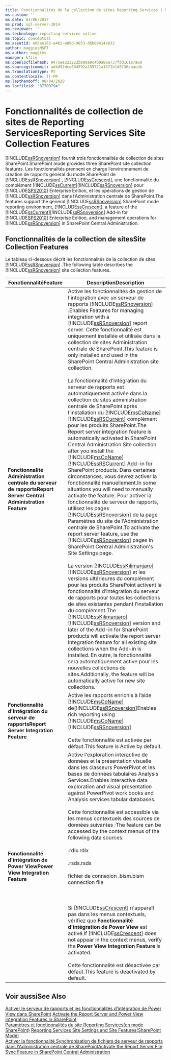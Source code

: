 ```yaml
---
title: Fonctionnalités de la collection de sites Reporting Services | Microsoft Docs
ms.custom: ''
ms.date: 03/06/2017
ms.prod: sql-server-2014
ms.reviewer: ''
ms.technology: reporting-services-native
ms.topic: conceptual
ms.assetid: e05ae162-a4b2-489d-9853-d6b09414e632
author: maggiesMSFT
ms.author: maggies
manager: kfile
ms.openlocfilehash: 9475ee323222b800a9c4b9a86e737fdd161e7a60
ms.sourcegitcommit: ad4d92dce894592a259721a1571b1d8736abacdb
ms.translationtype: MT
ms.contentlocale: fr-FR
ms.lasthandoff: 08/04/2020
ms.locfileid: "87700794"
---
```

# <a name="reporting-services-site-collection-features"></a><span data-ttu-id="ff8ae-102">Fonctionnalités de collection de sites de Reporting Services</span><span class="sxs-lookup"><span data-stu-id="ff8ae-102">Reporting Services Site Collection Features</span></span>
  [!INCLUDE[ssRSnoversion](../includes/ssrsnoversion-md.md)] <span data-ttu-id="ff8ae-103">fournit trois fonctionnalités de collection de sites SharePoint.</span><span class="sxs-lookup"><span data-stu-id="ff8ae-103">SharePoint mode provides three SharePoint site collection features.</span></span> <span data-ttu-id="ff8ae-104">Les fonctionnalités prennent en charge l’environnement de création de rapports général du mode SharePoint de [!INCLUDE[ssRSnoversion](../includes/ssrsnoversion-md.md)] , [!INCLUDE[ssCrescent](../includes/sscrescent-md.md)], une fonctionnalité du complément [!INCLUDE[ssCurrent](../includes/sscurrent-md.md)][!INCLUDE[ssRSnoversion](../includes/ssrsnoversion-md.md)] pour [!INCLUDE[SPS2010](../includes/sps2010-md.md)] Enterprise Edition, et les opérations de gestion de [!INCLUDE[ssRSnoversion](../includes/ssrsnoversion-md.md)] dans l’Administration centrale de SharePoint.</span><span class="sxs-lookup"><span data-stu-id="ff8ae-104">The features support the general [!INCLUDE[ssRSnoversion](../includes/ssrsnoversion-md.md)] SharePoint mode reporting environment, [!INCLUDE[ssCrescent](../includes/sscrescent-md.md)], a feature of the [!INCLUDE[ssCurrent](../includes/sscurrent-md.md)][!INCLUDE[ssRSnoversion](../includes/ssrsnoversion-md.md)] Add-in for [!INCLUDE[SPS2010](../includes/sps2010-md.md)] Enterprise Edition, and management operations for [!INCLUDE[ssRSnoversion](../includes/ssrsnoversion-md.md)] in SharePoint Central Administration.</span></span>  
  
## <a name="site-collection-features"></a><span data-ttu-id="ff8ae-105">Fonctionnalités de la collection de sites</span><span class="sxs-lookup"><span data-stu-id="ff8ae-105">Site Collection Features</span></span>  
 <span data-ttu-id="ff8ae-106">Le tableau ci-dessous décrit les fonctionnalités de la collection de sites [!INCLUDE[ssRSnoversion](../includes/ssrsnoversion-md.md)] .</span><span class="sxs-lookup"><span data-stu-id="ff8ae-106">The following table describes the [!INCLUDE[ssRSnoversion](../includes/ssrsnoversion-md.md)] site collection features.</span></span>  
  
|<span data-ttu-id="ff8ae-107">Fonctionnalité</span><span class="sxs-lookup"><span data-stu-id="ff8ae-107">Feature</span></span>|<span data-ttu-id="ff8ae-108">Description</span><span class="sxs-lookup"><span data-stu-id="ff8ae-108">Description</span></span>|  
|-------------|-----------------|  
|<span data-ttu-id="ff8ae-109">**Fonctionnalité Administration centrale du serveur de rapports**</span><span class="sxs-lookup"><span data-stu-id="ff8ae-109">**Report Server Central Administration Feature**</span></span>|<span data-ttu-id="ff8ae-110">Active les fonctionnalités de gestion de l'intégration avec un serveur de rapports [!INCLUDE[ssRSnoversion](../includes/ssrsnoversion-md.md)] .</span><span class="sxs-lookup"><span data-stu-id="ff8ae-110">Enables Features for managing integration with a [!INCLUDE[ssRSnoversion](../includes/ssrsnoversion-md.md)] report server.</span></span> <span data-ttu-id="ff8ae-111">Cette fonctionnalité est uniquement installée et utilisée dans la collection de sites Administration centrale de SharePoint.</span><span class="sxs-lookup"><span data-stu-id="ff8ae-111">This feature is only installed and used in the SharePoint Central Administration site collection.</span></span><br /><br /> <span data-ttu-id="ff8ae-112">La fonctionnalité d’intégration du serveur de rapports est automatiquement activée dans la collection de sites administration centrale de SharePoint après l’installation du [!INCLUDE[msCoName](../includes/msconame-md.md)] [!INCLUDE[ssRSCurrent](../includes/ssrscurrent-md.md)] complément pour les produits SharePoint.</span><span class="sxs-lookup"><span data-stu-id="ff8ae-112">The Report server integration feature is automatically activated in SharePoint Central Administration Site collection after you install the [!INCLUDE[msCoName](../includes/msconame-md.md)] [!INCLUDE[ssRSCurrent](../includes/ssrscurrent-md.md)] Add-in for SharePoint products.</span></span> <span data-ttu-id="ff8ae-113">Dans certaines circonstances, vous devrez activer la fonctionnalité manuellement.</span><span class="sxs-lookup"><span data-stu-id="ff8ae-113">In some situations you will need to manually activate the feature.</span></span> <span data-ttu-id="ff8ae-114">Pour activer la fonctionnalité de serveur de rapports, utilisez les pages [!INCLUDE[ssRSnoversion](../includes/ssrsnoversion-md.md)] de la page Paramètres du site de l'Administration centrale de SharePoint.</span><span class="sxs-lookup"><span data-stu-id="ff8ae-114">To activate the report server feature, use the [!INCLUDE[ssRSnoversion](../includes/ssrsnoversion-md.md)] pages in SharePoint Central Administration's Site Settings page.</span></span><br /><br /> <span data-ttu-id="ff8ae-115">La version [!INCLUDE[ssKilimanjaro](../includes/sskilimanjaro-md.md)][!INCLUDE[ssRSnoversion](../includes/ssrsnoversion-md.md)] et les versions ultérieures du complément pour les produits SharePoint activent la fonctionnalité d’intégration du serveur de rapports pour toutes les collections de sites existantes pendant l’installation du complément.</span><span class="sxs-lookup"><span data-stu-id="ff8ae-115">The [!INCLUDE[ssKilimanjaro](../includes/sskilimanjaro-md.md)][!INCLUDE[ssRSnoversion](../includes/ssrsnoversion-md.md)] version and later of the Add-in for SharePoint products will activate the report server integration feature for all existing site collections when the Add-in is installed.</span></span> <span data-ttu-id="ff8ae-116">En outre, la fonctionnalité sera automatiquement active pour les nouvelles collections de sites.</span><span class="sxs-lookup"><span data-stu-id="ff8ae-116">Additionally, the feature will be automatically active for new site collections.</span></span>|  
|<span data-ttu-id="ff8ae-117">**Fonctionnalité d'intégration du serveur de rapports**</span><span class="sxs-lookup"><span data-stu-id="ff8ae-117">**Report Server Integration Feature**</span></span>|<span data-ttu-id="ff8ae-118">Active les rapports enrichis à l’aide [!INCLUDE[msCoName](../includes/msconame-md.md)] de[!INCLUDE[ssRSnoversion](../includes/ssrsnoversion-md.md)]</span><span class="sxs-lookup"><span data-stu-id="ff8ae-118">Enables rich reporting using [!INCLUDE[msCoName](../includes/msconame-md.md)] [!INCLUDE[ssRSnoversion](../includes/ssrsnoversion-md.md)]</span></span><br /><br /> <span data-ttu-id="ff8ae-119">Cette fonctionnalité est activée par défaut.</span><span class="sxs-lookup"><span data-stu-id="ff8ae-119">This feature is Active by default.</span></span>|  
|<span data-ttu-id="ff8ae-120">**Fonctionnalité d'intégration de Power View**</span><span class="sxs-lookup"><span data-stu-id="ff8ae-120">**Power View Integration Feature**</span></span>|<span data-ttu-id="ff8ae-121">Active l'exploration interactive de données et la présentation visuelle dans les classeurs PowerPivot et les bases de données tabulaires Analysis Services.</span><span class="sxs-lookup"><span data-stu-id="ff8ae-121">Enables interactive data exploration and visual presentation against PowerPivot work books and Analysis services tabular databases.</span></span><br /><br /> <span data-ttu-id="ff8ae-122">Cette fonctionnalité est accessible via les menus contextuels des sources de données suivantes :</span><span class="sxs-lookup"><span data-stu-id="ff8ae-122">The feature can be accessed by the context menus of the following data sources:</span></span><br /><br /> <span data-ttu-id="ff8ae-123">.rdlx</span><span class="sxs-lookup"><span data-stu-id="ff8ae-123">.rdlx</span></span><br /><br /> <span data-ttu-id="ff8ae-124">.rsds</span><span class="sxs-lookup"><span data-stu-id="ff8ae-124">.rsds</span></span><br /><br /> <span data-ttu-id="ff8ae-125">fichier de connexion .bism</span><span class="sxs-lookup"><span data-stu-id="ff8ae-125">.bism connection file</span></span><br /><br /> <br /><br /> <span data-ttu-id="ff8ae-126">Si [!INCLUDE[ssCrescent](../includes/sscrescent-md.md)] n'apparaît pas dans les menus contextuels, vérifiez que **Fonctionnalité d'intégration de Power View** est activé.</span><span class="sxs-lookup"><span data-stu-id="ff8ae-126">If [!INCLUDE[ssCrescent](../includes/sscrescent-md.md)] does not appear in the context menus, verify the **Power View Integration Feature** is activated.</span></span><br /><br /> <span data-ttu-id="ff8ae-127">Cette fonctionnalité est désactivée par défaut.</span><span class="sxs-lookup"><span data-stu-id="ff8ae-127">This feature is deactivated by default.</span></span>|  
  
## <a name="see-also"></a><span data-ttu-id="ff8ae-128">Voir aussi</span><span class="sxs-lookup"><span data-stu-id="ff8ae-128">See Also</span></span>  
 <span data-ttu-id="ff8ae-129">[Activer le serveur de rapports et les fonctionnalités d’intégration de Power View dans SharePoint](activate-the-report-server-and-power-view-integration-features-in-sharepoint.md) </span><span class="sxs-lookup"><span data-stu-id="ff8ae-129">[Activate the Report Server and Power View Integration Features in SharePoint](activate-the-report-server-and-power-view-integration-features-in-sharepoint.md) </span></span>  
 <span data-ttu-id="ff8ae-130">[Paramètres et fonctionnalités du site Reporting Services&#40;en mode SharePoint&#41;](../../2014/reporting-services/reporting-services-site-settings-and-site-features-sharepoint-mode.md) </span><span class="sxs-lookup"><span data-stu-id="ff8ae-130">[Reporting Services Site Settings and Site Features&#40;SharePoint Mode&#41;](../../2014/reporting-services/reporting-services-site-settings-and-site-features-sharepoint-mode.md) </span></span>  
 [<span data-ttu-id="ff8ae-131">Activer la fonctionnalité Synchronisation de fichiers de serveur de rapports dans l'Administration centrale de SharePoint</span><span class="sxs-lookup"><span data-stu-id="ff8ae-131">Activate the Report Server File Sync Feature in SharePoint Central Administration</span></span>](../../2014/reporting-services/activate-report-server-file-sync-feature-sharepoint-central-administration.md)  
  
  
